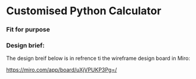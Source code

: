 # Customised Python Calculator
### Fit for purpose

### Design brief:

The design breif below is in refrence ti the wireframe design board in Miro:

https://miro.com/app/board/uXjVPUKP3Pg=/

